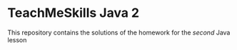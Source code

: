 # TeachMeSkills Java 2
This repository contains the solutions of the homework for the _second_ Java lesson

